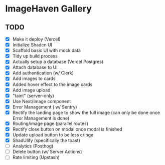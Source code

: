 # ImageHaven Gallery

## TODO

- [x] Make it deploy (Vercel)
- [x] Initialize Shadcn UI
- [x] Scaffold basic UI with mock data
- [x] Tidy up build process
- [x] Actually setup a database (Vercel Postgres)
- [x] Attach database to UI
- [x] Add authentication (w/ Clerk)
- [x] Add images to cards
- [x] Added hover effect to the image cards
- [x] Add image upload
- [x] "taint" (server-only)
- [x] Use Next/Image component
- [x] Error Management ( w/ Sentry)
- [x] Rectify the landing page to show the full image (can only be done once Error Management is done)
- [x] Routing/image page (parallel routes)
- [x] Rectify close button on modal once modal is finished
- [x] Update upload button to be less cringe
- [x] ShadUIify (specifically the toast)
- [ ] Analytics (Posthog)
- [ ] Delete button (w/ Server Actions)
- [ ] Rate limiting (Upstash)
